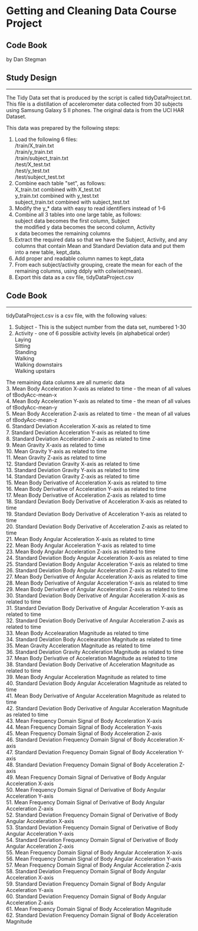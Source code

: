 # Getting and Cleaning Data Course Project
## Code Book
by Dan Stegman

## Study Design
---
The Tidy Data set that is produced by the script is called tidyDataProject.txt.
This file is a distillation of accelerometer data collected from 30 subjects using Samsung Galaxy S II phones.  The original data is from the UCI HAR Dataset.

This data was prepared by the following steps:  
1. Load the following 6 files:  
    /train/X_train.txt  
    /train/y_train.txt  
    /train/subject_train.txt  
    /test/X_test.txt  
    /test/y_test.txt  
    /test/subject_test.txt  
2. Combine each table "set", as follows:  
    X_train.txt combined with X_test.txt  
    y_train.txt combined with y_test.txt  
    subject_train.txt combined with subject_test.txt      
3. Modify the y_* data with easy to read identifiers instead of 1-6  
4. Combine all 3 tables into one large table, as follows:  
    subject data becomes the first column, Subject  
    the modified y data becomes the second column, Activity  
    x data becomes the remaining columns  
5. Extract the required data so that we have the Subject, Activity, and any columns that contain Mean and Standard Deviation data and put them into a new table, kept_data.  
6. Add proper and readable column names to kept_data  
7. From each subject/activity grouping, create the mean for each of the remaining columns, using ddply with colwise(mean).  
8. Export this data as a csv file, tidyDataProject.csv  

## Code Book
---
tidyDataProject.csv is a csv file, with the following values:

1. Subject - This is the subject number from the data set, numbered 1-30  
2. Activity - one of 6 possible activity levels (in alphabetical order)  
    Laying  
    Sitting  
    Standing  
    Walking  
    Walking downstairs  
    Walking upstairs  

The remaining data columns are all numeric data  
3. Mean Body Acceleration X-axis as related to time - the mean of all values of tBodyAcc-mean-x  
4. Mean Body Acceleration Y-axis as related to time - the mean of all values of tBodyAcc-mean-y  
5. Mean Body Acceleration Z-axis as related to time - the mean of all values of tBodyAcc-mean-z  
6. Standard Deviation Acceleration X-axis as related to time  
7. Standard Deviation Acceleration Y-axis as related to time  
8. Standard Deviation Acceleration Z-axis as related to time  
9. Mean Gravity X-axis as related to time  
10. Mean Gravity Y-axis as related to time  
11. Mean Gravity Z-axis as related to time  
12. Standard Deviation Gravity X-axis as related to time  
13. Standard Deviation Gravity Y-axis as related to time  
14. Standard Deviation Gravity Z-axis as related to time  
15. Mean Body Derivative of Acceleration X-axis as related to time  
16. Mean Body Derivative of Acceleration Y-axis as related to time  
17. Mean Body Derivative of Acceleration Z-axis as related to time  
18. Standard Deviation Body Derivative of Acceleration X-axis as related to time  
19. Standard Deviation Body Derivative of Acceleration Y-axis as related to time  
20. Standard Deviation Body Derivative of Acceleration Z-axis as related to time  
21. Mean Body Angular Acceleration X-axis as related to time  
22. Mean Body Angular Acceleration Y-axis as related to time  
23. Mean Body Angular Acceleration Z-axis as related to time  
24. Standard Deviation Body Angular Acceleration X-axis as related to time  
25. Standard Deviation Body Angular Acceleration Y-axis as related to time  
26. Standard Deviation Body Angular Acceleration Z-axis as related to time  
27. Mean Body Derivative of Angular Acceleration X-axis as related to time  
28. Mean Body Derivative of Angular Acceleration Y-axis as related to time  
29. Mean Body Derivative of Angular Acceleration Z-axis as related to time  
30. Standard Deviation Body Derivative of Angular Acceleration X-axis as related to time  
31. Standard Deviation Body Derivative of Angular Acceleration Y-axis as related to time  
32. Standard Deviation Body Derivative of Angular Acceleration Z-axis as related to time  
33. Mean Body Accelearation Magnitude as related to time  
34. Standard Deviation Body Accelearation Magnitude as related to time  
35. Mean Gravity Acceleration Magnitude as related to time  
36. Standard Deviation Gravity Acceleration Magnitude as related to time  
37. Mean Body Derivative of Acceleration Magnitude as related to time  
38. Standard Deviation Body Derivative of Acceleration Magnitude as related to time  
39. Mean Body Angular Acceleration Magnitude as related to time  
40. Standard Deviation Body Angular Acceleration Magnitude as related to time  
41. Mean Body Derivative of Angular Acceleration Magnitude as related to time  
42. Standard Deviation Body Derivative of Angular Acceleration Magnitude as related to time  
43. Mean Frequency Domain Signal of Body Acceleration X-axis  
44. Mean Frequency Domain Signal of Body Acceleration Y-axis  
45. Mean Frequency Domain Signal of Body Acceleration Z-axis  
46. Standard Deviation Frequency Domain Signal of Body Acceleration X-axis  
47. Standard Deviation Frequency Domain Signal of Body Acceleration Y-axis  
48. Standard Deviation Frequency Domain Signal of Body Acceleration Z-axis  
49. Mean Frequency Domain Signal of Derivative of Body Angular Acceleration X-axis  
50. Mean Frequency Domain Signal of Derivative of Body Angular Acceleration Y-axis  
51. Mean Frequency Domain Signal of Derivative of Body Angular Acceleration Z-axis  
52. Standard Deviation Frequency Domain Signal of Derivative of Body Angular Acceleration X-axis  
53. Standard Deviation Frequency Domain Signal of Derivative of Body Angular Acceleration Y-axis  
54. Standard Deviation Frequency Domain Signal of Derivative of Body Angular Acceleration Z-axis  
55. Mean Frequency Domain Signal of Body Angular Acceleration X-axis  
56. Mean Frequency Domain Signal of Body Angular Acceleration Y-axis  
57. Mean Frequency Domain Signal of Body Angular Acceleration Z-axis  
58. Standard Deviation Frequency Domain Signal of Body Angular Acceleration X-axis  
59. Standard Deviation Frequency Domain Signal of Body Angular Acceleration Y-axis  
60. Standard Deviation Frequency Domain Signal of Body Angular Acceleration Z-axis  
61. Mean Frequency Domain Signal of Body Acceleration Magnitude  
62. Standard Deviation Frequency Domain Signal of Body Acceleration Magnitude  